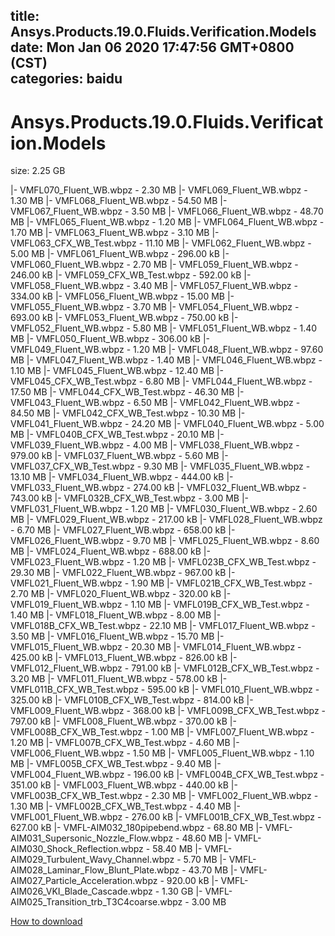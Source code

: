 
title: Ansys.Products.19.0.Fluids.Verification.Models
date: Mon Jan 06 2020 17:47:56 GMT+0800 (CST)    
categories: baidu
---

# Ansys.Products.19.0.Fluids.Verification.Models
size: 2.25 GB
 
 
|- VMFL070_Fluent_WB.wbpz - 2.30 MB
|- VMFL069_Fluent_WB.wbpz - 1.30 MB
|- VMFL068_Fluent_WB.wbpz - 54.50 MB
|- VMFL067_Fluent_WB.wbpz - 3.50 MB
|- VMFL066_Fluent_WB.wbpz - 48.70 MB
|- VMFL065_Fluent_WB.wbpz - 1.20 MB
|- VMFL064_Fluent_WB.wbpz - 1.70 MB
|- VMFL063_Fluent_WB.wbpz - 3.10 MB
|- VMFL063_CFX_WB_Test.wbpz - 11.10 MB
|- VMFL062_Fluent_WB.wbpz - 5.00 MB
|- VMFL061_Fluent_WB.wbpz - 296.00 kB
|- VMFL060_Fluent_WB.wbpz - 2.70 MB
|- VMFL059_Fluent_WB.wbpz - 246.00 kB
|- VMFL059_CFX_WB_Test.wbpz - 592.00 kB
|- VMFL058_Fluent_WB.wbpz - 3.40 MB
|- VMFL057_Fluent_WB.wbpz - 334.00 kB
|- VMFL056_Fluent_WB.wbpz - 15.00 MB
|- VMFL055_Fluent_WB.wbpz - 3.70 MB
|- VMFL054_Fluent_WB.wbpz - 693.00 kB
|- VMFL053_Fluent_WB.wbpz - 750.00 kB
|- VMFL052_Fluent_WB.wbpz - 5.80 MB
|- VMFL051_Fluent_WB.wbpz - 1.40 MB
|- VMFL050_Fluent_WB.wbpz - 306.00 kB
|- VMFL049_Fluent_WB.wbpz - 1.20 MB
|- VMFL048_Fluent_WB.wbpz - 97.60 MB
|- VMFL047_Fluent_WB.wbpz - 1.40 MB
|- VMFL046_Fluent_WB.wbpz - 1.10 MB
|- VMFL045_Fluent_WB.wbpz - 12.40 MB
|- VMFL045_CFX_WB_Test.wbpz - 6.80 MB
|- VMFL044_Fluent_WB.wbpz - 17.50 MB
|- VMFL044_CFX_WB_Test.wbpz - 46.30 MB
|- VMFL043_Fluent_WB.wbpz - 6.50 MB
|- VMFL042_Fluent_WB.wbpz - 84.50 MB
|- VMFL042_CFX_WB_Test.wbpz - 10.30 MB
|- VMFL041_Fluent_WB.wbpz - 24.20 MB
|- VMFL040_Fluent_WB.wbpz - 5.00 MB
|- VMFL040B_CFX_WB_Test.wbpz - 20.10 MB
|- VMFL039_Fluent_WB.wbpz - 4.00 MB
|- VMFL038_Fluent_WB.wbpz - 979.00 kB
|- VMFL037_Fluent_WB.wbpz - 5.60 MB
|- VMFL037_CFX_WB_Test.wbpz - 9.30 MB
|- VMFL035_Fluent_WB.wbpz - 13.10 MB
|- VMFL034_Fluent_WB.wbpz - 444.00 kB
|- VMFL033_Fluent_WB.wbpz - 274.00 kB
|- VMFL032_Fluent_WB.wbpz - 743.00 kB
|- VMFL032B_CFX_WB_Test.wbpz - 3.00 MB
|- VMFL031_Fluent_WB.wbpz - 1.20 MB
|- VMFL030_Fluent_WB.wbpz - 2.60 MB
|- VMFL029_Fluent_WB.wbpz - 217.00 kB
|- VMFL028_Fluent_WB.wbpz - 6.70 MB
|- VMFL027_Fluent_WB.wbpz - 658.00 kB
|- VMFL026_Fluent_WB.wbpz - 9.70 MB
|- VMFL025_Fluent_WB.wbpz - 8.60 MB
|- VMFL024_Fluent_WB.wbpz - 688.00 kB
|- VMFL023_Fluent_WB.wbpz - 1.20 MB
|- VMFL023B_CFX_WB_Test.wbpz - 29.30 MB
|- VMFL022_Fluent_WB.wbpz - 967.00 kB
|- VMFL021_Fluent_WB.wbpz - 1.90 MB
|- VMFL021B_CFX_WB_Test.wbpz - 2.70 MB
|- VMFL020_Fluent_WB.wbpz - 320.00 kB
|- VMFL019_Fluent_WB.wbpz - 1.10 MB
|- VMFL019B_CFX_WB_Test.wbpz - 1.40 MB
|- VMFL018_Fluent_WB.wbpz - 8.00 MB
|- VMFL018B_CFX_WB_Test.wbpz - 22.10 MB
|- VMFL017_Fluent_WB.wbpz - 3.50 MB
|- VMFL016_Fluent_WB.wbpz - 15.70 MB
|- VMFL015_Fluent_WB.wbpz - 20.30 MB
|- VMFL014_Fluent_WB.wbpz - 425.00 kB
|- VMFL013_Fluent_WB.wbpz - 826.00 kB
|- VMFL012_Fluent_WB.wbpz - 791.00 kB
|- VMFL012B_CFX_WB_Test.wbpz - 3.20 MB
|- VMFL011_Fluent_WB.wbpz - 578.00 kB
|- VMFL011B_CFX_WB_Test.wbpz - 595.00 kB
|- VMFL010_Fluent_WB.wbpz - 325.00 kB
|- VMFL010B_CFX_WB_Test.wbpz - 814.00 kB
|- VMFL009_Fluent_WB.wbpz - 368.00 kB
|- VMFL009B_CFX_WB_Test.wbpz - 797.00 kB
|- VMFL008_Fluent_WB.wbpz - 370.00 kB
|- VMFL008B_CFX_WB_Test.wbpz - 1.00 MB
|- VMFL007_Fluent_WB.wbpz - 1.20 MB
|- VMFL007B_CFX_WB_Test.wbpz - 4.60 MB
|- VMFL006_Fluent_WB.wbpz - 1.50 MB
|- VMFL005_Fluent_WB.wbpz - 1.10 MB
|- VMFL005B_CFX_WB_Test.wbpz - 9.40 MB
|- VMFL004_Fluent_WB.wbpz - 196.00 kB
|- VMFL004B_CFX_WB_Test.wbpz - 351.00 kB
|- VMFL003_Fluent_WB.wbpz - 440.00 kB
|- VMFL003B_CFX_WB_Test.wbpz - 2.30 MB
|- VMFL002_Fluent_WB.wbpz - 1.30 MB
|- VMFL002B_CFX_WB_Test.wbpz - 4.40 MB
|- VMFL001_Fluent_WB.wbpz - 276.00 kB
|- VMFL001B_CFX_WB_Test.wbpz - 627.00 kB
|- VMFL-AIM032_180pipebend.wbpz - 68.80 MB
|- VMFL-AIM031_Supersonic_Nozzle_Flow.wbpz - 48.60 MB
|- VMFL-AIM030_Shock_Reflection.wbpz - 58.40 MB
|- VMFL-AIM029_Turbulent_Wavy_Channel.wbpz - 5.70 MB
|- VMFL-AIM028_Laminar_Flow_Blunt_Plate.wbpz - 43.70 MB
|- VMFL-AIM027_Particle_Acceleration.wbpz - 920.00 kB
|- VMFL-AIM026_VKI_Blade_Cascade.wbpz - 1.30 GB
|- VMFL-AIM025_Transition_trb_T3C4coarse.wbpz - 3.00 MB

[How to download](https://bpcam.bemobtrk.com/go/2ceec3aa-1ca2-46d6-b9ff-aaa5c184517c?jno=503)
